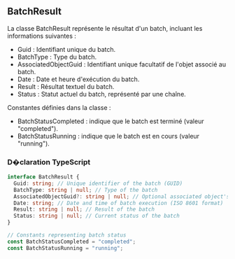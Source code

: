 ﻿## BatchResult

La classe BatchResult représente le résultat d'un batch, incluant les informations suivantes :

- Guid : Identifiant unique du batch.
- BatchType : Type du batch.
- AssociatedObjectGuid : Identifiant unique facultatif de l'objet associé au batch.
- Date : Date et heure d'exécution du batch.
- Result : Résultat textuel du batch.
- Status : Statut actuel du batch, représenté par une chaîne.

Constantes définies dans la classe :
- BatchStatusCompleted : indique que le batch est terminé (valeur "completed").
- BatchStatusRunning : indique que le batch est en cours (valeur "running").

### D�claration TypeScript
```typescript
interface BatchResult {
  Guid: string; // Unique identifier of the batch (GUID)
  BatchType: string | null; // Type of the batch
  AssociatedObjectGuid?: string | null; // Optional associated object's GUID
  Date: string; // Date and time of batch execution (ISO 8601 format)
  Result: string | null; // Result of the batch
  Status: string | null; // Current status of the batch
}

// Constants representing batch status
const BatchStatusCompleted = "completed";
const BatchStatusRunning = "running";
```